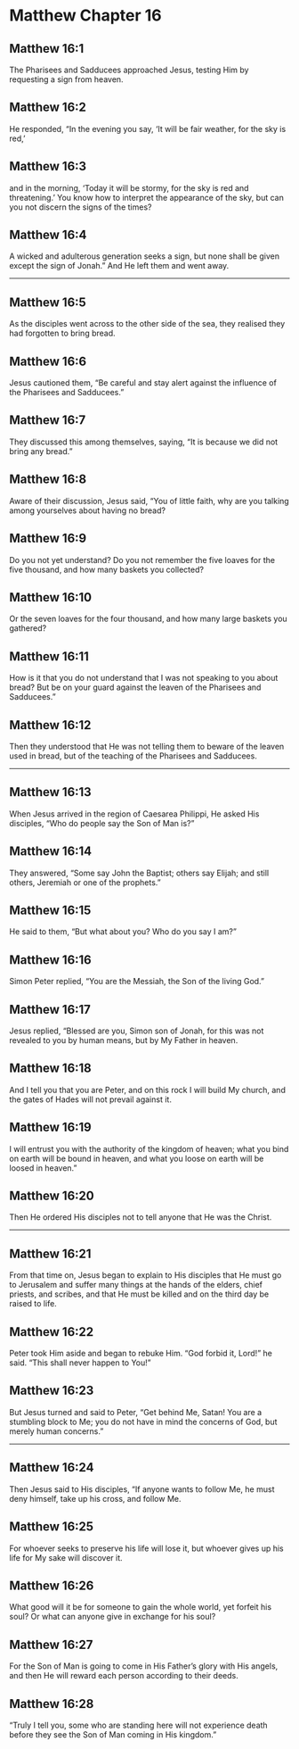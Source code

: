 # Matthew Chapter 16

## Matthew 16:1

The Pharisees and Sadducees approached Jesus, testing Him by requesting a sign from heaven.

## Matthew 16:2

He responded, “In the evening you say, ‘It will be fair weather, for the sky is red,’

## Matthew 16:3

and in the morning, ‘Today it will be stormy, for the sky is red and threatening.’ You know how to interpret the appearance of the sky, but can you not discern the signs of the times?

## Matthew 16:4

A wicked and adulterous generation seeks a sign, but none shall be given except the sign of Jonah.” And He left them and went away.

---

## Matthew 16:5

As the disciples went across to the other side of the sea, they realised they had forgotten to bring bread.

## Matthew 16:6

Jesus cautioned them, “Be careful and stay alert against the influence of the Pharisees and Sadducees.”

## Matthew 16:7

They discussed this among themselves, saying, “It is because we did not bring any bread.”

## Matthew 16:8

Aware of their discussion, Jesus said, “You of little faith, why are you talking among yourselves about having no bread?

## Matthew 16:9

Do you not yet understand? Do you not remember the five loaves for the five thousand, and how many baskets you collected?

## Matthew 16:10

Or the seven loaves for the four thousand, and how many large baskets you gathered?

## Matthew 16:11

How is it that you do not understand that I was not speaking to you about bread? But be on your guard against the leaven of the Pharisees and Sadducees.”

## Matthew 16:12

Then they understood that He was not telling them to beware of the leaven used in bread, but of the teaching of the Pharisees and Sadducees.

---

## Matthew 16:13

When Jesus arrived in the region of Caesarea Philippi, He asked His disciples, “Who do people say the Son of Man is?”

## Matthew 16:14

They answered, “Some say John the Baptist; others say Elijah; and still others, Jeremiah or one of the prophets.”

## Matthew 16:15

He said to them, “But what about you? Who do you say I am?”

## Matthew 16:16

Simon Peter replied, “You are the Messiah, the Son of the living God.”

## Matthew 16:17

Jesus replied, “Blessed are you, Simon son of Jonah, for this was not revealed to you by human means, but by My Father in heaven.

## Matthew 16:18

And I tell you that you are Peter, and on this rock I will build My church, and the gates of Hades will not prevail against it.

## Matthew 16:19

I will entrust you with the authority of the kingdom of heaven; what you bind on earth will be bound in heaven, and what you loose on earth will be loosed in heaven.”

## Matthew 16:20

Then He ordered His disciples not to tell anyone that He was the Christ.

---

## Matthew 16:21

From that time on, Jesus began to explain to His disciples that He must go to Jerusalem and suffer many things at the hands of the elders, chief priests, and scribes, and that He must be killed and on the third day be raised to life.

## Matthew 16:22

Peter took Him aside and began to rebuke Him. “God forbid it, Lord!” he said. “This shall never happen to You!”

## Matthew 16:23

But Jesus turned and said to Peter, “Get behind Me, Satan! You are a stumbling block to Me; you do not have in mind the concerns of God, but merely human concerns.”

---

## Matthew 16:24

Then Jesus said to His disciples, “If anyone wants to follow Me, he must deny himself, take up his cross, and follow Me.

## Matthew 16:25

For whoever seeks to preserve his life will lose it, but whoever gives up his life for My sake will discover it.

## Matthew 16:26

What good will it be for someone to gain the whole world, yet forfeit his soul? Or what can anyone give in exchange for his soul?

## Matthew 16:27

For the Son of Man is going to come in His Father’s glory with His angels, and then He will reward each person according to their deeds.

## Matthew 16:28

“Truly I tell you, some who are standing here will not experience death before they see the Son of Man coming in His kingdom.”
